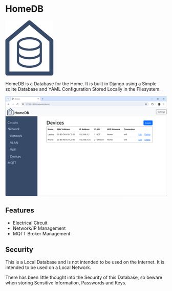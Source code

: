 # HomeDB

<img src="static/assets/logo/HomeDB-Blue.png" alt="Logo" width="150"/>

HomeDB is a Database for the Home. It is built in Django using a Simple sqlite Database and YAML Configuration Stored Locally in the Filesystem.

![Network Devices Demo Image](static/assets/image.png)

## Features

- Electrical Circuit
- Network/IP Management
- MQTT Broker Management

## Security

This is a Local Database and is not intended to be used on the Internet. It is intended to be used on a Local Network. 

There has been little thought into the Security of this Database, so beware when storing Sensitive Information, Passwords and Keys.
